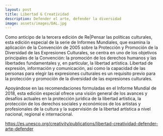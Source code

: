 ```yaml
---
layout: post
title: Libertad & Creatividad
description: Defender el arte, defender la diversidad
image: assets/images/DAL.jpg
---
```


























Como anticipo de la tercera edición de Re|Pensar las políticas culturales, esta edición especial de la serie de Informes Mundiales, que examina la aplicación de la Convención de 2005 sobre la Protección y Promoción de la Diversidad de las Expresiones Culturales, se centra en uno de los objetivos principales de la Convención: la promoción de los derechos humanos y las libertades fundamentales y, en particular, la libertad artística. Libertad de expresión, información y comunicación, así como la capacidad de las personas para elegir las expresiones culturales es un requisito previo para la protección y promoción de la diversidad de las expresiones culturales.

Apoyándose en las recomendaciones formuladas en el Informe Mundial de 2018, esta edición especial ofrece una visión general de los avances y desafíos actuales en la protección jurídica de la libertad artística, la protección de los derechos sociales y económicos de los artistas y profesionales de la cultura y la supervisión de la libertad artística a nivel nacional, regional e internacional.

https://es.unesco.org/creativity/publications/libertad-creatividad-defender-arte-defender
